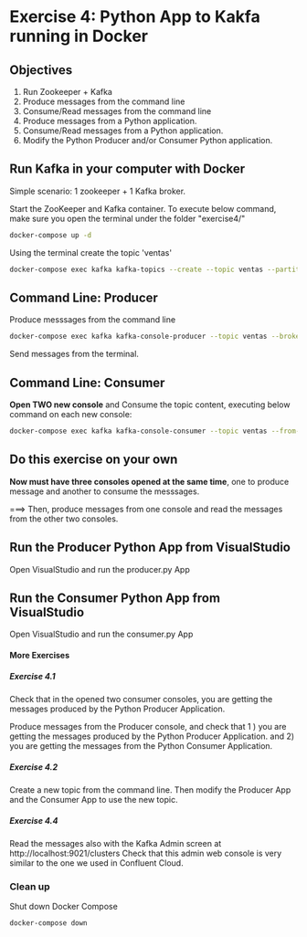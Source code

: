 # Exercise 4: Python App to Kakfa running in Docker

## Objectives

1) Run Zookeeper + Kafka
2) Produce messages from the command line
3) Consume/Read messages from the command line
4) Produce messages from a Python application.
5) Consume/Read messages from a Python application.
6) Modify the Python Producer and/or Consumer Python application.


## Run Kafka in your computer with Docker
Simple scenario: 1 zookeeper + 1 Kafka broker.

Start the ZooKeeper and Kafka container.
To execute below command, make sure you open the terminal under the folder "exercise4/"

```sh
docker-compose up -d
```


Using the terminal create the topic 'ventas'

```sh
docker-compose exec kafka kafka-topics --create --topic ventas --partitions 1 --replication-factor 1 --if-not-exists --bootstrap-server localhost:9092
```
<!-- 
kafka-topics => comando de kafka
--create --topic [nameTopic] => crear un topic = equivalente a ser una tabla en una base de datos
--partitions
--replication-factor [nº] => nº de copia(s) de seguridad
--bootstrap-server => indicar el servidor
localhost:9092 => conexión entre producer y kafka
 -->


## Command Line: Producer
Produce messsages from the command line
```sh
docker-compose exec kafka kafka-console-producer --topic ventas --broker-list localhost:9092
```
<!-- 
kafka-console-producer => crea el producer
--broker-list

 -->

Send messages from the terminal.

## Command Line: Consumer
**Open TWO new console** and Consume the  topic content, executing below command on each new console:

```sh
docker-compose exec kafka kafka-console-consumer --topic ventas --from-beginning --bootstrap-server localhost:9092
```
<!-- 
--from-beginning => de los mensajes
--bootstrap-server [puerto]=> para indicar el servidor
 -->
## Do this exercise on your own
**Now must have three consoles opened at the same time**, one to produce message and another to consume the messsages.

===> Then, produce messages from one console and read the messages from the other two consoles.
<!-- Una consola con producer y otras dos con consumer -->

## Run the Producer Python App from VisualStudio
Open VisualStudio and run the producer.py App
<!-- en una nueva consola, envía mensajes a consumers -->
## Run the Consumer Python App from VisualStudio
Open VisualStudio and run the consumer.py App
<!-- muestra los mensajes -->


#### More Exercises
##### Exercise 4.1 
Check that in the opened two consumer consoles, you are getting the messages produced by the Python Producer Application.

Produce messages from the Producer console, and check that 1 ) you are getting the messages produced by the Python Producer Application.
and 2) you are getting the messages from the Python Consumer Application.

##### Exercise 4.2
Create a new topic from the command line. Then modify the Producer App and the Consumer App to use the new topic.
<!-- 
docker-compose exec kafka kafka-topics --create --topic compras --partitions 1 --replication-factor 1 --if-not-exists --bootstrap-server localhost:9092

docker-compose exec kafka kafka-console-producer --topic compras --broker-list localhost:9092

 -->
##### Exercise 4.4
Read the messages also with the Kafka Admin screen at http://localhost:9021/clusters
Check that this admin web console is very similar to the one we used in Confluent Cloud.

### Clean up

Shut down Docker Compose

```sh
docker-compose down
```